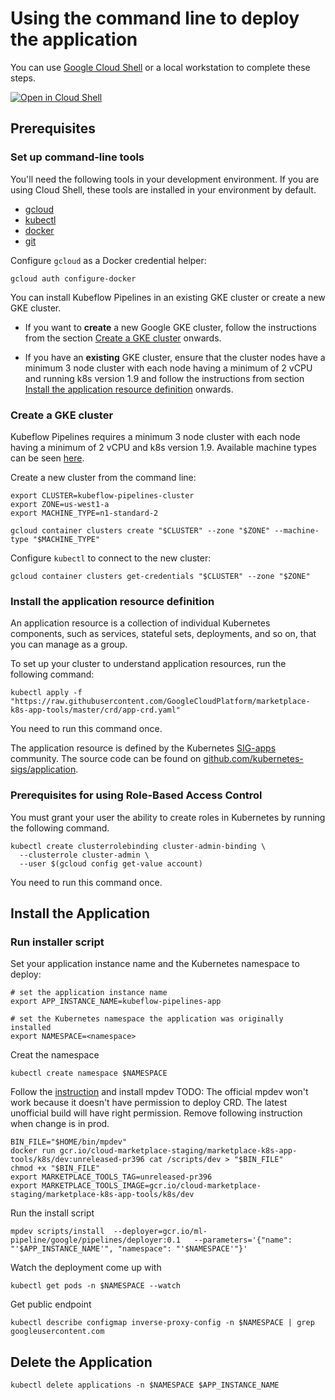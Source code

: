 # Using the command line to deploy the application

You can use [Google Cloud Shell](https://cloud.google.com/shell/) or a local
workstation to complete these steps.


[![Open in Cloud Shell](http://gstatic.com/cloudssh/images/open-btn.svg)](https://console.cloud.google.com/cloudshell/editor?cloudshell_git_repo=https://github.com/kubeflow/pipelines&cloudshell_open_in_editor=README.md&cloudshell_working_dir=manifests/gcp_marketplace)


## Prerequisites

### Set up command-line tools

You'll need the following tools in your development environment. If you are
using Cloud Shell, these tools are installed in your environment by default.

-   [gcloud](https://cloud.google.com/sdk/gcloud/)
-   [kubectl](https://kubernetes.io/docs/reference/kubectl/overview/)
-   [docker](https://docs.docker.com/install/)
-   [git](https://git-scm.com/book/en/v2/Getting-Started-Installing-Git)

Configure `gcloud` as a Docker credential helper:

```shell
gcloud auth configure-docker
```

You can install Kubeflow Pipelines in an existing GKE cluster or create a new GKE cluster.

* If you want to **create** a new Google GKE cluster, follow the instructions from the section [Create a GKE cluster](#create-gke-cluster) onwards.

* If you have an **existing** GKE cluster, ensure that the cluster nodes have a minimum 3 node cluster with each node having a minimum of 2 vCPU and running k8s version 1.9 and follow the instructions from section [Install the application resource definition](#install-application-resource-definition) onwards.

### <a name="create-gke-cluster"></a>Create a GKE cluster

Kubeflow Pipelines requires a minimum 3 node cluster with each node having a minimum of 2 vCPU and k8s version 1.9. Available machine types can be seen [here](https://cloud.google.com/compute/docs/machine-types).

Create a new cluster from the command line:

```shell
export CLUSTER=kubeflow-pipelines-cluster
export ZONE=us-west1-a
export MACHINE_TYPE=n1-standard-2

gcloud container clusters create "$CLUSTER" --zone "$ZONE" --machine-type "$MACHINE_TYPE"
```

Configure `kubectl` to connect to the new cluster:

```shell
gcloud container clusters get-credentials "$CLUSTER" --zone "$ZONE"
```

### <a name="install-application-resource-definition"></a>Install the application resource definition

An application resource is a collection of individual Kubernetes components,
such as services, stateful sets, deployments, and so on, that you can manage as a group.

To set up your cluster to understand application resources, run the following command:

```shell
kubectl apply -f "https://raw.githubusercontent.com/GoogleCloudPlatform/marketplace-k8s-app-tools/master/crd/app-crd.yaml"
```

You need to run this command once.

The application resource is defined by the Kubernetes
[SIG-apps](https://github.com/kubernetes/community/tree/master/sig-apps)
community. The source code can be found on
[github.com/kubernetes-sigs/application](https://github.com/kubernetes-sigs/application).

### Prerequisites for using Role-Based Access Control
You must grant your user the ability to create roles in Kubernetes by running the following command.

```shell
kubectl create clusterrolebinding cluster-admin-binding \
  --clusterrole cluster-admin \
  --user $(gcloud config get-value account)
```

You need to run this command once.


## Install the Application

### Run installer script
Set your application instance name and the Kubernetes namespace to deploy:

```shell
# set the application instance name
export APP_INSTANCE_NAME=kubeflow-pipelines-app

# set the Kubernetes namespace the application was originally installed
export NAMESPACE=<namespace>
```

Creat the namespace
```shell
kubectl create namespace $NAMESPACE
```

Follow the [instruction](https://github.com/GoogleCloudPlatform/marketplace-k8s-app-tools/blob/master/docs/tool-prerequisites.md#tool-prerequisites) and install mpdev
TODO: The official mpdev won't work because it doesn't have permission to deploy CRD. The latest unofficial build will have right permission. Remove following instruction when change is in prod.
```
BIN_FILE="$HOME/bin/mpdev"
docker run gcr.io/cloud-marketplace-staging/marketplace-k8s-app-tools/k8s/dev:unreleased-pr396 cat /scripts/dev > "$BIN_FILE"
chmod +x "$BIN_FILE"
export MARKETPLACE_TOOLS_TAG=unreleased-pr396
export MARKETPLACE_TOOLS_IMAGE=gcr.io/cloud-marketplace-staging/marketplace-k8s-app-tools/k8s/dev
```

Run the install script

```shell
mpdev scripts/install  --deployer=gcr.io/ml-pipeline/google/pipelines/deployer:0.1   --parameters='{"name": "'$APP_INSTANCE_NAME'", "namespace": "'$NAMESPACE'"}'

```

Watch the deployment come up with

```shell
kubectl get pods -n $NAMESPACE --watch
```

Get public endpoint
```shell
kubectl describe configmap inverse-proxy-config -n $NAMESPACE | grep googleusercontent.com

```

## Delete the Application

```shell
kubectl delete applications -n $NAMESPACE $APP_INSTANCE_NAME
```
